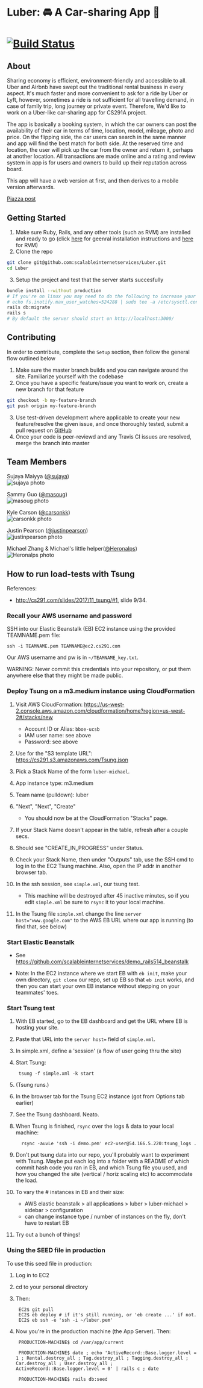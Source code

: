 # Luber: :oncoming_automobile: A Car-sharing App :oncoming_taxi:
[![Build Status](https://travis-ci.org/scalableinternetservices/Luber.svg?branch=master)](https://travis-ci.org/scalableinternetservices/Luber)
==================================

About
------

Sharing economy is efficient, environment-friendly and accessible to all. Uber and Airbnb have swept out the traditional rental business in every aspect. It's much faster and more convenient to ask for a ride by Uber or Lyft, however, sometimes a ride is not sufficient for all travelling demand, in case of family trip, long journey or private event. Therefore, We'd like to work on a Uber-like car-sharing app for CS291A project.

The app is basically a booking system, in which the car owners can post the availability of their car in terms of time, location, model, mileage, photo and price. On the flipping side, the car users can search in the same manner and app will find the best match for both side. At the reserved time and location, the user will pick up the car from the owner and return it, perhaps at another location. All transactions are made online and a rating and review system in app is for users and owners to build up their reputation across board.

This app will have a web version at first, and then derives to a mobile version afterwards.

[Piazza post](https://piazza.com/class/j789lo09yai5qx?cid=7)

Getting Started
----------------

1. Make sure Ruby, Rails, and any other tools (such as RVM) are installed and ready to go (click [here](http://installrails.com/steps/choose_os) for geenral installation instructions and [here](https://rvm.io/) for RVM)
2. Clone the repo
```sh
git clone git@github.com:scalableinternetservices/Luber.git
cd Luber
```
3. Setup the project and test that the server starts succesfully
```sh
bundle install --without production
# If you're on linux you may need to do the following to increase your number of watchers
# echo fs.inotify.max_user_watches=524288 | sudo tee -a /etc/sysctl.conf && sudo sysctl -p
rails db:migrate
rails s
# By default the server should start on http://localhost:3000/
```

Contributing
-------------

In order to contribute, complete the `Setup` section, then follow the general flow outlined below

1. Make sure the master branch builds and you can navigate around the site. Familiarize yourself with the codebase
2. Once you have a specific feature/issue you want to work on, create a new branch for that feature
```sh
git checkout -b my-feature-branch
git push origin my-feature-branch
```
3. Use test-driven development where applicable to create your new feature/resolve the given issue, and once thoroughly tested, submit a pull request on [GitHub](https://github.com/scalableinternetservices/Luber/pulls)
4. Once your code is peer-reviewd and any Travis CI issues are resolved, merge the branch into master

Team Members
-------------

Sujaya Maiyya ([@sujaya](https://github.com/sujaya))  
![sujaya photo](https://avatars2.githubusercontent.com/u/4294071?v=4&s=400)

Sammy Guo ([@masoug](https://github.com/masoug))  
![masoug photo](https://github.com/scalableinternetservices/Luber/blob/master/misc/snapshots/sammy.jpg)

Kyle Carson ([@carsonkk](https://github.com/carsonkk))  
![carsonkk photo](https://avatars0.githubusercontent.com/u/10569071?v=4&s=400)

Justin Pearson ([@justinpearson](https://github.com/justinpearson))  
![justinpearson photo](http://justinppearson.com/assets/my-face-2.png)

Michael Zhang & Michael's little helper([@Heronalps](https://github.com/Heronalps))  
![Heronalps photo](https://github.com/scalableinternetservices/Luber/blob/master/misc/snapshots/heronalps.jpg)


How to run load-tests with Tsung
----------------------------------

References:

- <http://cs291.com/slides/2017/11_tsung/#1>, slide 9/34.

### Recall your AWS username and password

SSH into our Elastic Beanstalk (EB) EC2 instance using the provided TEAMNAME.pem file:

    ssh -i TEAMNAME.pem TEAMNAME@ec2.cs291.com

Our AWS username and pw is in `~/TEAMNAME_key.txt`.

WARNING: Never commit this credentials into your repository, or put them anywhere else that they might be made public.


### Deploy Tsung on a m3.medium instance using CloudFormation

1. Visit AWS CloudFormation: https://us-west-2.console.aws.amazon.com/cloudformation/home?region=us-west-2#/stacks/new

    - Account ID or Alias: `bboe-ucsb`
    - IAM user name: see above
    - Password: see above

1. Use for the "S3 template URL": https://cs291.s3.amazonaws.com/Tsung.json

1. Pick a Stack Name of the form `luber-michael`.

1. App instance type: m3.medium

1. Team name (pulldown): luber

1. "Next", "Next", "Create"

    - You should now be at the CloudFormation "Stacks" page.

1. If your Stack Name doesn't appear in the table, refresh after a couple secs.

1. Should see "CREATE_IN_PROGRESS" under Status.

1. Check your Stack Name, then under "Outputs" tab, use the SSH cmd to log in to the EC2 Tsung machine. Also, open the IP addr in another browser tab.

1. In the ssh session, see `simple.xml`, our tsung test.

    - This machine will be destroyed after 45 inactive minutes, so if you edit `simple.xml` be sure to `rsync` it to your local machine.


1. In the Tsung file `simple.xml` change the line `server host="www.google.com"` to the AWS EB URL where our app is running (to find that, see below)

### Start Elastic Beanstalk

- See <https://github.com/scalableinternetservices/demo_rails514_beanstalk>

- Note: In the EC2 instance where we start EB with `eb init`, make your own directory, `git clone` our repo, set up EB so that `eb init` works, and then you can start your own EB instance without stepping on your teammates' toes.

### Start Tsung test

1. With EB started, go to the EB dashboard and get the URL where EB is hosting your site.

1. Paste that URL into the `server host=` field of `simple.xml`.

1. In simple.xml, define a 'session' (a flow of user going thru the site)

1. Start Tsung:

        tsung -f simple.xml -k start

1. (Tsung runs.)

1. In the browser tab for the Tsung EC2 instance (got from Options tab earlier)

1. See the Tsung dashboard. Neato.

1. When Tsung is finished, `rsync` over the logs & data to your local machine:

         rsync -auvLe 'ssh -i demo.pem' ec2-user@54.166.5.220:tsung_logs .

1. Don't put tsung data into our repo, you'll probably want to experiment with Tsung. Maybe put each log into a folder with a README of which commit hash code you ran in EB, and which Tsung file you used, and how you changed the site (vertical / horiz scaling etc) to accommodate the load.

1. To vary the # instances in EB and their size: 

    - AWS elastic beanstalk > all applications > luber > luber-michael > sidebar > configuration
    - can change instance type / number of instances on the fly, don't have to restart EB

1. Try out a bunch of things!


### Using the SEED file in production

To use this seed file in production:

1. Log in to EC2

1. cd to your personal directory

1. Then:

        EC2$ git pull
        EC2$ eb deploy # if it's still running, or 'eb create ...' if not.
        EC2$ eb ssh -e 'ssh -i ~/luber.pem'

1. Now you're in the production machine (the App Server). Then:

        PRODUCTION-MACHINE$ cd /var/app/current

        PRODUCTION-MACHINE$ date ; echo 'ActiveRecord::Base.logger.level = 1 ; Rental.destroy_all ; Tag.destroy_all ; Tagging.destroy_all ; Car.destroy_all ; User.destroy_all ; ActiveRecord::Base.logger.level = 0' | rails c ; date

        PRODUCTION-MACHINE$ rails db:seed


        